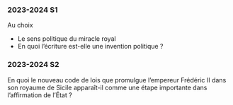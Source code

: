 ### 2023-2024 S1
Au choix
- Le sens politique du miracle royal
- En quoi l’écriture est-elle une invention politique ?

### 2023-2024 S2

En quoi le nouveau code de lois que promulgue l’empereur Frédéric II dans son royaume de Sicile apparaît-il comme une étape importante dans l’affirmation de l’État ?

